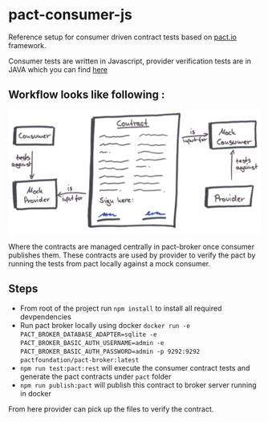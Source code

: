 # pact-consumer-js

Reference setup for consumer driven contract tests based on [pact.io](https://pact.io/) framework. 

Consumer tests are written in Javascript, provider verification tests are in JAVA which you can find [here](https://github.com/chit786/pact-provider-verifier-java/blob/main/src/test/java/com/example/demo/MovieSearchControllerTest.java)

## Workflow looks like following : 

![workflow](./img/pact-consumer-provider.jpg)

Where the contracts are managed centrally in pact-broker once consumer publishes them. These contracts are used by provider to verify the pact by running the tests from pact locally against a mock consumer. 


## Steps

- From root of the project run `npm install` to install all required devpendencies
- Run pact broker locally using docker `docker run -e PACT_BROKER_DATABASE_ADAPTER=sqlite -e PACT_BROKER_BASIC_AUTH_USERNAME=admin -e PACT_BROKER_BASIC_AUTH_PASSWORD=admin -p 9292:9292 pactfoundation/pact-broker:latest`
- `npm run test:pact:rest` will execute the consumer contract tests and generate the pact contracts under `pact` folder
- `npm run publish:pact` will publish this contract to broker server running in docker

From here provider can pick up the files to verify the contract.

